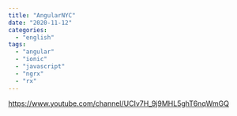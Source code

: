 ```yaml
---
title: "AngularNYC"
date: "2020-11-12"
categories:
  - "english"
tags:
  - "angular"
  - "ionic"
  - "javascript"
  - "ngrx"
  - "rx"
---
```


https://www.youtube.com/channel/UCIv7H_9j9MHL5ghT6nqWmGQ
